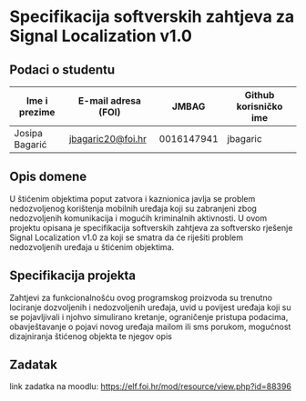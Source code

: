 
# Specifikacija softverskih zahtjeva za Signal Localization v1.0

## Podaci o studentu

Ime i prezime | E-mail adresa (FOI) | JMBAG | Github korisničko ime
------------  | ------------------- | ----- | ---------------------
Josipa Bagarić | jbagaric20@foi.hr | 0016147941 | jbagaric


## Opis domene
U štićenim objektima poput zatvora i kaznionica javlja se problem nedozvoljenog korištenja mobilnih uređaja koji su zabranjeni zbog nedozvoljenih komunikacija i mogućih kriminalnih aktivnosti. U ovom projektu opisana je specifikacija softverskih zahtjeva za softversko rješenje Signal Localization v1.0 za koji se smatra da će riješiti problem nedozvoljenih uređaja u štićenim objektima.

## Specifikacija projekta
Zahtjevi za funkcionalnošću ovog programskog proizvoda su trenutno lociranje dozvoljenih i nedozvoljenih uređaja, uvid u povijest uređaja koji su se pojavljivali i njohvo simulirano kretanje, ograničenje pristupa podacima, obavještavanje o pojavi novog uređaja mailom ili sms porukom, mogućnost dizajniranja štićenog objekta te njegov opis

## Zadatak
link zadatka na moodlu: https://elf.foi.hr/mod/resource/view.php?id=88396



